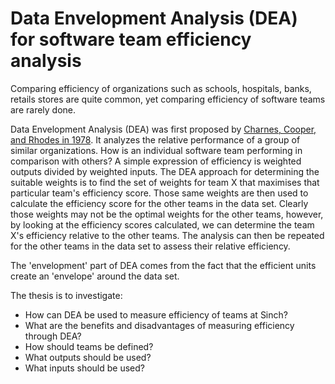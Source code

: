 # Data Envelopment Analysis (DEA) for software team efficiency analysis
Comparing efficiency of organizations such as schools, hospitals, banks, retails stores are quite common, yet comparing efficiency of software teams are rarely done.

Data Envelopment Analysis (DEA) was first proposed by [Charnes, Cooper, and Rhodes in 1978](https://www.sciencedirect.com/science/article/abs/pii/0377221778901388). It analyzes the relative performance of a group of similar organizations. How is an individual software team performing in comparison with others? A simple expression of efficiency is weighted outputs divided by weighted inputs. The DEA approach for determining the suitable weights is to find the set of weights for team X that maximises that particular team's efficiency score. Those same weights are then used to calculate the efficiency score for the other teams in the data set. Clearly those weights may not be the optimal weights for the other teams, however, by looking at the efficiency scores calculated, we can determine the team X's efficiency relative to the other teams. The analysis can then be repeated for the other teams in the data set to assess their relative efficiency.

The 'envelopment' part of DEA comes from the fact that the efficient units create an 'envelope' around the data set.

The thesis is to investigate:
- How can DEA be used to measure efficiency of teams at Sinch?
- What are the benefits and disadvantages of measuring efficiency through DEA?
- How should teams be defined?
- What outputs should be used?
- What inputs should be used?